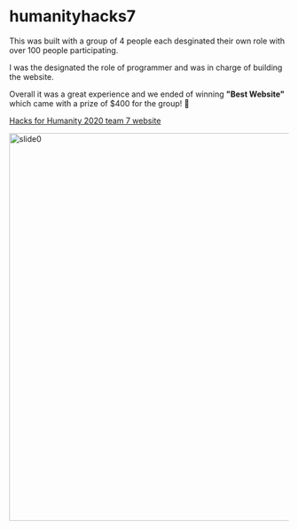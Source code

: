 # humanityhacks7
 
This was built with a group of 4 people each desginated their own role with over 100 people participating.

I was the designated the role of programmer and was in charge of building the website.

Overall it was a great experience and we ended of winning **"Best Website"** which came with a prize of $400 for the group! 🏅

<a href="https://aimarket.github.io/humanityhacks7/">Hacks for Humanity 2020 team 7 website </a>

<img src="https://github.com/aimarket/humanityhacks7/blob/master/chrome_fBu5cF1tu9.gif?raw=true" alt="slide0" title="Slide0" width="700"/>
